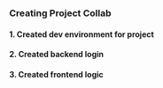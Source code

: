 ### Creating Project Collab
#### 1. Created dev environment for project
#### 2. Created backend login
#### 3. Created frontend logic
